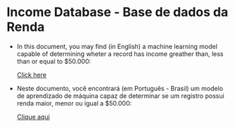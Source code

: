 #  Income Database - Base de dados da Renda

- In this document, you may find (in English) a machine learning model capable of determining wheter a record has income greather than, less than or equal to $50.000:

    [Click here](main.ipynb)

- Neste documento, você encontrará (em Português - Brasil) um modelo de aprendizado de máquina capaz de determinar se um registro possui renda maior, menor ou igual a $50.000:

    [Clique aqui](principal.ipynb)
